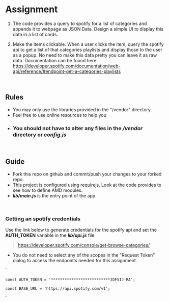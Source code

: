 # Assignment

1) The code provides a query to spotify for a list of categories and appends it to webpage as JSON Data. Design a simple UI to display this data in a list of cards.

2) Make the items clickable. When a user clicks the item, query the spotify api to get a list of that categories playlists and display those to the user as a popup. No need to make this data pretty you can leave it as raw data. Documentation can be found here: https://developer.spotify.com/documentation/web-api/reference/#endpoint-get-a-categories-playlists

<br>

## Rules
- You may only use the libraries provided in the "/vendor" directory.
- Feel free to use online resources to help you
- ### You should not have to alter any files in the _**/vendor**_ directory or _**config.js**_


<br>

## Guide
- Fork this repo on github and commit/push your changes to your forked repo.
- This project is configured using requirejs. Look at the code provides to see how to define AMD modules.
- _**lib/main.js**_ is the entry point of the app.

<br>

### Getting an spotify credentials
Use the link below to generate credentials for the spotify api and set the **AUTH_TOKEN** variable in the _**lib/api.js**_ file

> https://developer.spotify.com/console/get-browse-categories/
 - You do not need to select any of the scopes in the "Request Token" dialog to access the endpoints needed for this assignment.

`

    const AUTH_TOKEN = '**************************JDFSIJ-RA';

    const BASE_URL = 'https://api.spotify.com/v1';
    
`




